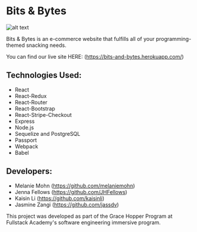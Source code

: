 # Bits & Bytes

![alt text](https://raw.githubusercontent.com/melaniemohn/grace-shopper/master/carousel_gif.gif)

Bits & Bytes is an e-commerce website that fulfills all of your programming-themed snacking needs.

You can find our live site HERE: (https://bits-and-bytes.herokuapp.com/)

## Technologies Used:

 * React
 * React-Redux 
 * React-Router
 * React-Bootstrap
 * React-Stripe-Checkout
 * Express
 * Node.js
 * Sequelize and PostgreSQL 
 * Passport 
 * Webpack
 * Babel

## Developers:

* Melanie Mohn (https://github.com/melaniemohn)
* Jenna Fellows (https://github.com/JHFellows)
* Kaisin Li (https://github.com/kaisinli)
* Jasmine Zangi (https://github.com/jassdv)

This project was developed as part of the Grace Hopper Program at Fullstack Academy's software engineering immersive program.
